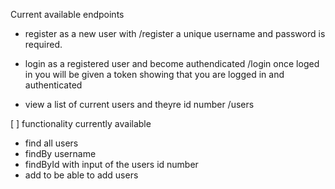 Current available endpoints

- register as a new user with /register
  a unique username and password is required.

- login as a registered user and become authendicated /login
  once loged in you will be given a token showing that you are logged in and authenticated

- view a list of current users and theyre id number /users

[ ] functionality currently available

- find all users
- findBy username
- findById with input of the users id number
- add to be able to add users
